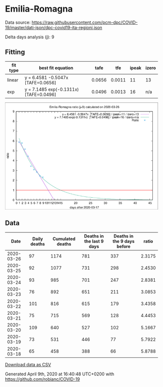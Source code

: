# Emilia-Romagna

Data source: https://raw.githubusercontent.com/pcm-dpc/COVID-19/master/dati-json/dpc-covid19-ita-regioni.json

Delta days analysis (j): 9

## Fitting 
|fit type|best fit equation|tafe|tfe|ipeak|izero|
|-------|-----|--------|------|---|---|
|linear|y = 6.4581 -0.5047x  [TAFE=0.0656]|0.0656|0.0011|11|13|
|exp|y = 7.1485 exp(-0.1311x)  [TAFE=0.0496]|0.0496|0.0013|16|n/a|

![Plot](COVID-19_emilia-romagna_j9_2020-03-26.png)

## Data
|Date|Daily deaths|Cumulated deaths|Deaths in the last 9 days|Deaths in the 9 days before|ratio|
|----|----------|-----------|-------|--------------------|-----|
|2020-03-26|97|1174|781|337|2.3175|
|2020-03-25|92|1077|731|298|2.4530|
|2020-03-24|93|985|701|247|2.8381|
|2020-03-23|76|892|651|211|3.0853|
|2020-03-22|101|816|615|179|3.4358|
|2020-03-21|75|715|569|128|4.4453|
|2020-03-20|109|640|527|102|5.1667|
|2020-03-19|73|531|446|77|5.7922|
|2020-03-18|65|458|388|66|5.8788|

[Download data as CSV](COVID-19_emilia-romagna_j9_2020-03-26.csv)

Generated April 9th, 2020 at 16:40:48 UTC+0200 with https://github.com/robianc/COVID-19
